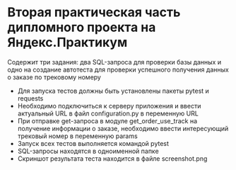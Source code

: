 ﻿# Вторая практическая часть дипломного проекта на Яндекс.Практикум
Содержит три задания: два SQL-запроса для проверки базы данных и одно на создание автотеста для проверки успешного получения данных о заказе по трековому номеру
- Для запуска тестов должны быть установлены пакеты pytest и requests
- Необходимо подключиться к серверу приложения и ввести актуальный URL в файл configuration.py в переменную URL
- При отправке get-запроса в модуле get_order_use_track на получение информации о заказе, необходимо ввести интересующий трековый номер в переменную params
- Запуск всех тестов выполняется командой pytest
- SQL-запросы находятся в одноименной папке
- Скриншот результата теста находится в файле screenshot.png